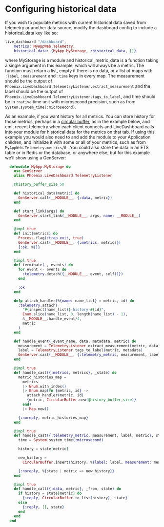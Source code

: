 # Configuring historical data

If you wish to populate metrics with current historical data saved from telemetry or another data source,
modify the dashboard config to include a historical_data key like so:

```elixir
live_dashboard "/dashboard",
    metrics: MyAppWeb.Telemetry,
    historical_data: {MyApp.MyStorage, :historical_data, []}
```

where MyStorage is a module and historical_metric_data is a function taking a single argument in this example, which will always be a metric.  The function must return a list, empty if there is no data, or a list of maps with `:label`, `:measurement` and `:time` keys in every map.  The measurement should be the output of `Phoenix.LiveDashboard.TelemetryListener.extract_measurement`
and the label should be the output of `Phoenix.LiveDashboard.TelemetryListener.tags_to_label`, and time should be in `:native` time unit with microsecond precision, such as from `System.system_time(:microsecond)`.

As an example, if you want history for all metrics. You can store history for those metrics, perhaps in a [circular buffer](https://en.wikipedia.org/wiki/Circular_buffer), as in the example below, and emit recent telemetry when each client connects and LiveDashboard calls into your module for historical data for the metrics on that tab.  If using this example you would also need to and add the module to your Application children, and initialize it with some or all of your metrics, such as from `MyAppWeb.Telemetry.metrics/0` . You could also store the data in an ETS table or in Redis or the database, or anywhere else, but for this example we'll show using a GenServer:

```elixir
  defmodule MyApp.MyStorage do
    use GenServer
    alias Phoenix.LiveDashboard.TelemetryListener

    @history_buffer_size 50

    def historical_data(metric) do
      GenServer.call(__MODULE__, {:data, metric})
    end

    def start_link(args) do
      GenServer.start_link(__MODULE__, args, name: __MODULE__)
    end

    @impl true
    def init(metrics) do
      Process.flag(:trap_exit, true)
      GenServer.cast(__MODULE__, {:metrics, metrics})
      {:ok, %{}}
    end

    @impl true
    def terminate(_, events) do
      for event <- events do
        :telemetry.detach({__MODULE__, event, self()})
      end

      :ok
    end

    defp attach_handler(%{name: name_list} = metric, id) do
      :telemetry.attach(
        "#{inspect(name_list)}-history-#{id}",
        Enum.slice(name_list, 0, length(name_list) - 1),
        &__MODULE__.handle_event/4,
        metric
      )
    end

    def handle_event(_event_name, data, metadata, metric) do
      measurement = TelemetryListener.extract_measurement(metric, data)
      label = TelemetryListener.tags_to_label(metric, metadata)
      GenServer.cast(__MODULE__, {:telemetry_metric, measurement, label, metric})
    end

    @impl true
    def handle_cast({:metrics, metrics}, _state) do
      metric_histories_map =
        metrics
        |> Enum.with_index()
        |> Enum.map(fn {metric, id} ->
          attach_handler(metric, id)
          {metric, CircularBuffer.new(@history_buffer_size)}
        end)
        |> Map.new()

      {:noreply, metric_histories_map}
    end

    @impl true
    def handle_cast({:telemetry_metric, measurement, label, metric}, state) do
      time = System.system_time(:microsecond)

      history = state[metric]

      new_history =
        CircularBuffer.insert(history, %{label: label, measurement: measurement, time: time})

      {:noreply, %{state | metric => new_history}}
    end

    @impl true
    def handle_call({:data, metric}, _from, state) do
      if history = state[metric] do
        {:reply, CircularBuffer.to_list(history), state}
      else
        {:reply, [], state}
      end
    end
  end
```
